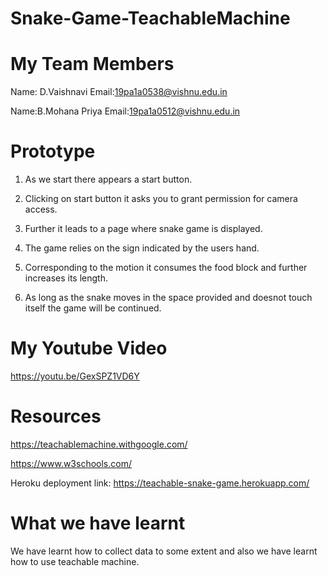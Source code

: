 # Snake-Game-TeachableMachine
# My Team Members
Name: D.Vaishnavi Email:19pa1a0538@vishnu.edu.in

Name:B.Mohana Priya Email:19pa1a0512@vishnu.edu.in

# Prototype 

1. As we start there appears a start button.

2. Clicking on start button it asks you to grant permission for camera access.

3. Further it leads to a page where snake game is displayed.

4. The game relies on the sign indicated by the users hand.

5. Corresponding to the motion it consumes the food block and further increases its length.

6. As long as the snake moves in the space provided and doesnot touch itself the game will be continued.


# My Youtube Video
https://youtu.be/GexSPZ1VD6Y


# Resources
https://teachablemachine.withgoogle.com/

https://www.w3schools.com/

Heroku deployment link:
https://teachable-snake-game.herokuapp.com/


# What we have learnt
We have learnt how to collect data to some extent and also we have learnt how to use teachable machine.
